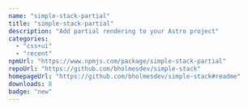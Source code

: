 ```yaml
---
name: "simple-stack-partial"
title: "simple-stack-partial"
description: "Add partial rendering to your Astro project"
categories:
  - "css+ui"
  - "recent"
npmUrl: "https://www.npmjs.com/package/simple-stack-partial"
repoUrl: "https://github.com/bholmesdev/simple-stack"
homepageUrl: "https://github.com/bholmesdev/simple-stack#readme"
downloads: 8
badge: "new"
---
```

